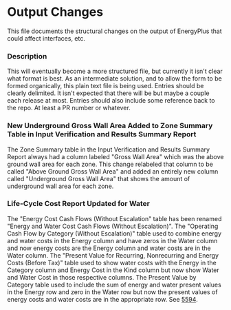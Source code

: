 Output Changes
==============

This file documents the structural changes on the output of EnergyPlus that could affect interfaces, etc.

### Description

This will eventually become a more structured file, but currently it isn't clear what format is best. As an intermediate solution, and to allow the form to be formed organically, this plain text file is being used. Entries should be clearly delimited.  It isn't expected that there will be but maybe a couple each release at most. Entries should also include some reference back to the repo.  At least a PR number or whatever.


### New Underground Gross Wall Area Added to Zone Summary Table in Input Verification and Results Summary Report

The Zone Summary table in the Input Verification and Results Summary Report always had a column labeled "Gross Wall Area" which was the above ground wall area for each zone. This change relabeled that column to be called "Above Ground Gross Wall Area" and added an entirely new column called "Underground Gross Wall Area" that shows the amount of underground wall area for each zone.


### Life-Cycle Cost Report Updated for Water

The "Energy Cost Cash Flows (Without Escalation" table has been renamed "Energy and Water Cost Cash Flows (Without Escalation)". The "Operating Cash Flow by Category (Without Escalation)" table used to combine energy and water costs in the Energy column and have zeros in the Water column and now energy costs are the Energy column and water costs are in the Water column. The "Present Value for Recurring, Nonrecurring and Energy Costs (Before Tax)" table used to show water costs with the Energy in the Category column and Energy Cost in the Kind column but now show Water and Water Cost in those respective columns. The Present Value by Category table used to include the sum of energy and water present values in the Energy row and zero in the Water row but now the present values of energy costs and water costs are in the appropriate row. See [5594](https://github.com/NREL/EnergyPlus/pull/5594 "5594"). 



